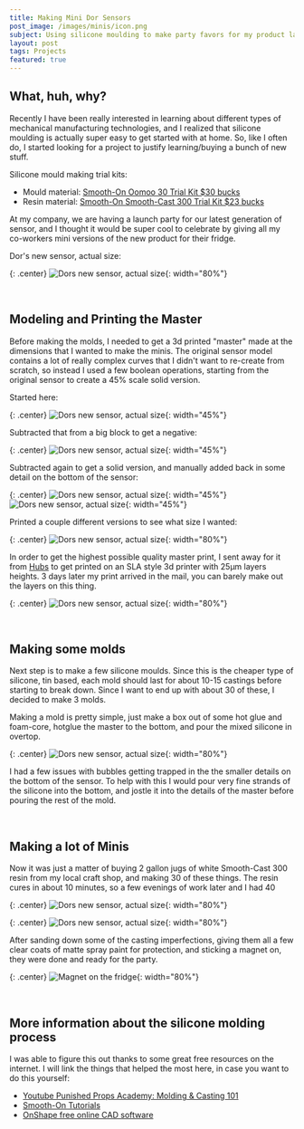 ```yaml
---
title: Making Mini Dor Sensors
post_image: /images/minis/icon.png
subject: Using silicone moulding to make party favors for my product launch party
layout: post
tags: Projects
featured: true
---
```


## What, huh, why?

Recently I have been really interested in learning about different types of 
mechanical manufacturing technologies, and I realized that silicone moulding is
actually super easy to get started with at home. So, like I often do, I started
looking for a project to justify learning/buying a bunch of new stuff.

Silicone mould making trial kits:

 - Mould material: [Smooth-On Oomoo 30 Trial Kit $30 bucks](https://amzn.to/2ThdJD1)
 - Resin material: [Smooth-On Smooth-Cast 300 Trial Kit $23 bucks](https://amzn.to/2MzU3I1)

At my company, we are having a launch party for our latest generation of sensor,
and I thought it would be super cool to celebrate by giving all my co-workers mini
versions of the new product for their fridge.

Dor's new sensor, actual size:

{: .center}
![Dors new sensor, actual size](/images/minis/new_sensor.png){: width="80%"}

<br/>

## Modeling and Printing the Master

Before making the molds, I needed to get a 3d printed "master" made at the dimensions
that I wanted to make the minis. The original sensor model contains a lot of really
complex curves that I didn't want to re-create from scratch, so instead I used
a few boolean operations, starting from the original sensor to create a 45% scale
solid version.

Started here:

{: .center}
![Dors new sensor, actual size](/images/minis/shell.png){: width="45%"}

Subtracted that from a big block to get a negative:

{: .center}
![Dors new sensor, actual size](/images/minis/negative.png){: width="45%"}

Subtracted again to get a solid version, and manually added back in some detail
on the bottom of the sensor:

{: .center}
![Dors new sensor, actual size](/images/minis/solid_no_detail.png){: width="45%"}
![Dors new sensor, actual size](/images/minis/solid_detail.png){: width="45%"}

Printed a couple different versions to see what size I wanted:

{: .center}
![Dors new sensor, actual size](/images/minis/3d_prints.jpeg){: width="80%"}

In order to get the highest possible quality master print, I sent away for it
from [Hubs](https://www.hubs.com/) to get printed on an SLA style 3d printer with 25μm
layers heights. 3 days later my print arrived in the mail, you can barely make
out the layers on this thing.

{: .center}
![Dors new sensor, actual size](/images/minis/master.jpeg){: width="80%"}

<br/>

## Making some molds

Next step is to make a few silicone moulds. Since this is the cheaper type of
silicone, tin based, each mold should last for about 10-15 castings before
starting to break down. Since I want to end up with about 30 of these, I decided
to make 3 molds.

Making a mold is pretty simple, just make a box out of some hot glue and foam-core,
hotglue the master to the bottom, and pour the mixed silicone in overtop.

{: .center}
![Dors new sensor, actual size](/images/minis/molds.png){: width="80%"}

I had a few issues with bubbles getting trapped in the the smaller details
on the bottom of the sensor. To help with this I would pour very fine strands
of the silicone into the bottom, and jostle it into the details of the master
before pouring the rest of the mold.

<br/>

## Making a lot of Minis

Now it was just a matter of buying 2 gallon jugs of white Smooth-Cast 300 resin 
from my local craft shop, and making 30 of these things. The resin cures in
about 10 minutes, so a few evenings of work later and I had 40

{: .center}
![Dors new sensor, actual size](/images/minis/making_many.jpeg){: width="80%"}

{: .center}
![Dors new sensor, actual size](/images/minis/many.jpeg){: width="80%"}

After sanding down some of the casting imperfections, giving them all a
few clear coats of matte spray paint for protection, and sticking a magnet
on, they were done and ready for the party.

{: .center}
![Magnet on the fridge](/images/minis/fridge.jpeg){: width="80%"}

<br/>

## More information about the silicone molding process

I was able to figure this out thanks to some great free resources on the internet. I
will link the things that helped the most here, in case you want to do this yourself:

 - [Youtube Punished Props Academy: Molding & Casting 101](https://www.youtube.com/watch?v=m0pv3kDKynQ)
 - [Smooth-On Tutorials](https://www.smooth-on.com/tutorials/)
 - [OnShape free online CAD software](https://www.onshape.com/)
